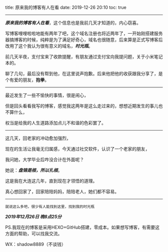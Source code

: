 title: 原来我的博客有人在看
date: 2019-12-26 20:10
toc: true

---
***原来我的博客有人在看***，这个信息也是我前几天才知道的，内心窃喜。

写博客哩哩啦啦地能有两年了吧，这个域名注册也将近两年了，一开始刚搭建服务器搞博客的时候，纯粹是为了满足好奇心，域名也很随意，后来算是正式写博客后改用了这个我认为很有意义的域名，***时光瓶***。

前几天半夜，支付宝来了收款提醒，有朋友通过支付宝向我提问题，关于小米笔记本的。

聊了几句，最后没有帮到他，在这里说声抱歉。后来他把他的收获跟我分享了，是个有爱的朋友，**抱拳**。

---
最近发生了一些不愉快的事情，很是闹心，

但是回头看看我写的博客，感觉我这两年是这么走过来的，想想近期发生的事儿也不算什么，

权当是给我的人生道路添加点儿不和谐的色彩罢了。

---
这几天，回老家的冲动愈加强烈，

现在的生活让我毫无归属感，今天通过社交软件，认识了一个老家的朋友，

我问她，大学毕业后咋没合计在外面呢？

她说：***盘锦是根，所以扎根***。

这是我在大连这几年，直到现在才领悟的道理。

真心想回家了，回家陪陪妈妈，陪陪老人，她们都不容易。

---
`就说这么多吧，很少有人能找到这里，找到我的时光瓶`

***2019年12月26日 晚8点25分***

PS.我现在的博客是采用HEXO+GitHub搭建，零成本。如果想写博客，有需要这方面的帮助，可以找我交流。

WX：shadow8889（不谈钱）
